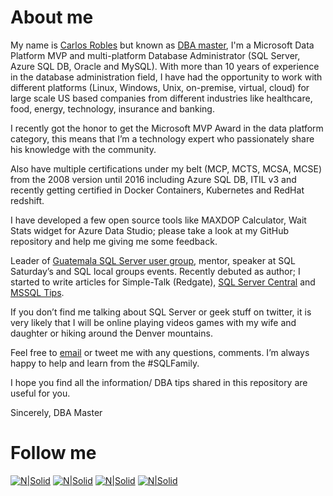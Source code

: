 # About me

My name is [Carlos Robles] but known as [DBA master], I'm a Microsoft Data Platform MVP and multi-platform Database Administrator (SQL Server, Azure SQL DB, Oracle and MySQL). With more than 10 years of experience in the database administration field, I have had the opportunity to work with different platforms (Linux, Windows, Unix, on-premise, virtual, cloud) for large scale US based companies from different industries like healthcare, food, energy, technology, insurance and banking.

I recently got the honor to get the Microsoft MVP Award in the data platform category, this means that I’m a technology expert who passionately share his knowledge with the community.

Also have multiple certifications under my belt (MCP, MCTS, MCSA, MCSE) from the 2008 version until 2016 including Azure SQL DB, ITIL v3 and recently getting certified in Docker Containers, Kubernetes and RedHat redshift.

I have developed a few open source tools like MAXDOP Calculator, Wait Stats widget for Azure Data Studio; please take a look at my GitHub repository and help me giving me some feedback.

Leader of [Guatemala SQL Server user group], mentor, speaker at SQL Saturday’s and SQL local groups events.  Recently debuted as author; I started to write articles for Simple-Talk (Redgate), [SQL Server Central] and [MSSQL Tips].

If you don’t find me talking about SQL Server or geek stuff on twitter, it is very likely that I will be online playing videos games with my wife and daughter or hiking around the Denver mountains.

Feel free to [email] or tweet me with any questions, comments. I’m always happy to help and learn from the #SQLFamily.

I hope you find all the information/ DBA tips shared in this repository are useful for you.

Sincerely,
DBA Master

# Follow me
[![N|Solid](http://dbamastery.com/wp-content/uploads/2018/08/if_twitter_circle_color_107170.png)](https://twitter.com/dbamastery) [![N|Solid](http://dbamastery.com/wp-content/uploads/2018/08/if_github_circle_black_107161.png)](https://github.com/dbamaster) [![N|Solid](http://dbamastery.com/wp-content/uploads/2018/08/if_linkedin_circle_color_107178.png)](https://www.linkedin.com/in/croblesdba/) [![N|Solid](http://dbamastery.com/wp-content/uploads/2018/08/if_browser_1055104.png)](http://dbamastery.com/)

[Carlos Robles]: <https://www.linkedin.com/in/croblesdba/>
[DBA master]: <https://twitter.com/dbamastery>
[Guatemala SQL Server user group]: <https://gtssug.pass.org>
[SQL Server Central]: <http://www.sqlservercentral.com/Authors/Articles/Carlos_Robles/1194096/>
[MSSQL Tips]: <https://www.mssqltips.com/sqlserverauthor/326/carlos-robles/>
[email]: <dbamastery@gmail.com>
